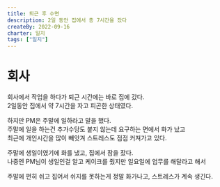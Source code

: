 ```yaml
---
title: 퇴근 후 수면
description: 2일 동안 집에서 총 7시간을 잤다
createBy: 2022-09-16
charter: 일지
tags: ["일지"]
---
```


# 회사

회사에서 작업을 하다가 퇴근 시간에는 바로 집에 갔다.  
2일동안 집에서 약 7시간을 자고 피곤한 상태였다.

하지만 PM은 주말에 일하라고 말을 했다.  
주말에 일을 하는건 추가수당도 붙지 않는데 요구하는 면에서 화가 났고  
최근에 개인시간을 많이 빼앗겨 스트레스도 점점 커져가고 있다.

주말에 생일이였기에 화를 냈고, 집에서 잠을 잤다.  
나중엔 PM님이 생일인걸 알고 케이크를 줬지만 일요일에 업무를 해달라고 해서

주말에 편히 쉬고 집어서 쉬지를 못하는게 정말 화가나고, 스트레스가 계속 생긴다.
